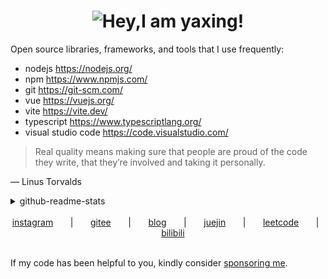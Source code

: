 <h1 align="center">
 <picture>
  <source media="(prefers-color-scheme: dark)" srcset="https://readme-typing-svg.demolab.com?font=Fira+Code&weight=600&size=28&pause=1000&color=FFFFFF&vCenter=true&random=false&width=435&height=31&lines=Hey%2CI+am+yaxing!%F0%9F%91%8B">
  <source media="(prefers-color-scheme: light)" srcset="https://readme-typing-svg.demolab.com?font=Fira+Code&weight=600&size=28&pause=1000&color=666666&vCenter=true&random=false&width=435&height=31&lines=Hey%2CI+am+yaxing!%F0%9F%91%8B">
  <img alt="Hey,I am yaxing!" src="">
 </picture>
</h1>

<div>
  <p>Open source libraries, frameworks, and tools that I use frequently: </p>
  <ul>
    <li>nodejs <a href="https://nodejs.org/">https://nodejs.org/</a></li> 
    <li>npm <a href="https://www.npmjs.com/">https://www.npmjs.com/</a></li>
    <li>git <a href="https://git-scm.com/">https://git-scm.com/</a></li>
    <li>vue <a href="https://vuejs.org/">https://vuejs.org/</a></li>
    <li>vite <a href="https://vite.dev/">https://vite.dev/</a></li>
    <li>typescript <a href="https://www.typescriptlang.org/">https://www.typescriptlang.org/</a></li>
    <li>visual studio code <a href="https://code.visualstudio.com/">https://code.visualstudio.com/</a></li>
  </ul>
</div>

> Real quality means making sure that people are proud of the code they write, that they’re involved and taking it personally.

— Linus Torvalds

<div>
 <details>
  <summary>github-readme-stats</summary>
  <br />
  <picture>
    <source media="(prefers-color-scheme: dark)" srcset="https://github-readme-stats.vercel.app/api?username=yaxingson&theme=dark">
    <source media="(prefers-color-scheme: light)" srcset="https://github-readme-stats.vercel.app/api?username=yaxingson">
    <img height="180" src="https://github-readme-stats.vercel.app/api?username=yaxingson&theme=tokyonight" width="45%" />
  </picture>
  <picture>
   <source media="(prefers-color-scheme: dark)" srcset="https://github-readme-streak-stats.herokuapp.com/?user=yaxingson&theme=dark">
   <source media="(prefers-color-scheme: light)" srcset="https://github-readme-streak-stats.herokuapp.com/?user=yaxingson">
   <img height="180" align="right" src="https://github-readme-streak-stats.herokuapp.com/?user=yaxingson" width="50%" /> 
  </picture>
 </details>
</div>

<br />

<div align="center">
   <a href="">instagram</a>
   &nbsp; &nbsp; &nbsp; | &nbsp; &nbsp; &nbsp;
  <a href="">gitee</a>
   &nbsp; &nbsp; &nbsp; | &nbsp; &nbsp; &nbsp;
  <a href="">blog</a>
  &nbsp; &nbsp; &nbsp;  | &nbsp; &nbsp; &nbsp;
  <a href="">juejin</a>
  &nbsp; &nbsp; &nbsp;  | &nbsp; &nbsp; &nbsp;
  <a href="">leetcode</a>
  &nbsp; &nbsp; &nbsp;  | &nbsp; &nbsp; &nbsp;
  <a href="">bilibili</a>
</div>

<br />

<p>If my code has been helpful to you, kindly consider <a href="/">sponsoring me</a>. </p>
